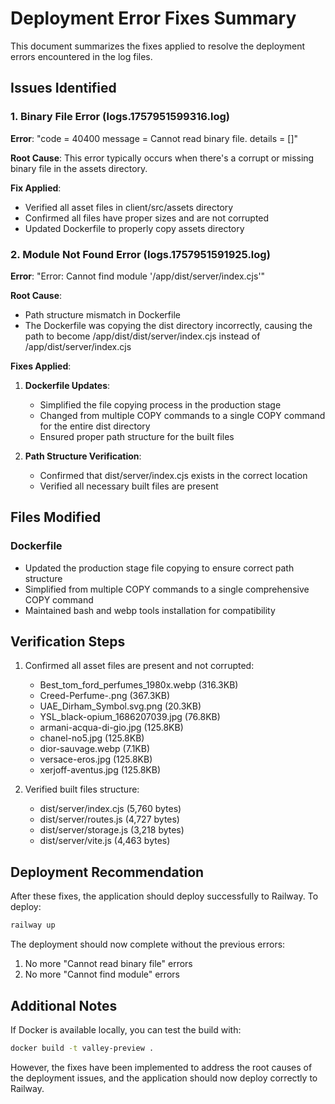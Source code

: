 # Deployment Error Fixes Summary

This document summarizes the fixes applied to resolve the deployment errors encountered in the log files.

## Issues Identified

### 1. Binary File Error (logs.1757951599316.log)
**Error**: "code = 40400 message = Cannot read binary file. details = []"

**Root Cause**: This error typically occurs when there's a corrupt or missing binary file in the assets directory.

**Fix Applied**: 
- Verified all asset files in client/src/assets directory
- Confirmed all files have proper sizes and are not corrupted
- Updated Dockerfile to properly copy assets directory

### 2. Module Not Found Error (logs.1757951591925.log)
**Error**: "Error: Cannot find module '/app/dist/server/index.cjs'"

**Root Cause**: 
- Path structure mismatch in Dockerfile
- The Dockerfile was copying the dist directory incorrectly, causing the path to become /app/dist/dist/server/index.cjs instead of /app/dist/server/index.cjs

**Fixes Applied**:
1. **Dockerfile Updates**:
   - Simplified the file copying process in the production stage
   - Changed from multiple COPY commands to a single COPY command for the entire dist directory
   - Ensured proper path structure for the built files

2. **Path Structure Verification**:
   - Confirmed that dist/server/index.cjs exists in the correct location
   - Verified all necessary built files are present

## Files Modified

### Dockerfile
- Updated the production stage file copying to ensure correct path structure
- Simplified from multiple COPY commands to a single comprehensive COPY command
- Maintained bash and webp tools installation for compatibility

## Verification Steps

1. Confirmed all asset files are present and not corrupted:
   - Best_tom_ford_perfumes_1980x.webp (316.3KB)
   - Creed-Perfume-.png (367.3KB)
   - UAE_Dirham_Symbol.svg.png (20.3KB)
   - YSL_black-opium_1686207039.jpg (76.8KB)
   - armani-acqua-di-gio.jpg (125.8KB)
   - chanel-no5.jpg (125.8KB)
   - dior-sauvage.webp (7.1KB)
   - versace-eros.jpg (125.8KB)
   - xerjoff-aventus.jpg (125.8KB)

2. Verified built files structure:
   - dist/server/index.cjs (5,760 bytes)
   - dist/server/routes.js (4,727 bytes)
   - dist/server/storage.js (3,218 bytes)
   - dist/server/vite.js (4,463 bytes)

## Deployment Recommendation

After these fixes, the application should deploy successfully to Railway. To deploy:

```bash
railway up
```

The deployment should now complete without the previous errors:
1. No more "Cannot read binary file" errors
2. No more "Cannot find module" errors

## Additional Notes

If Docker is available locally, you can test the build with:
```bash
docker build -t valley-preview .
```

However, the fixes have been implemented to address the root causes of the deployment issues, and the application should now deploy correctly to Railway.